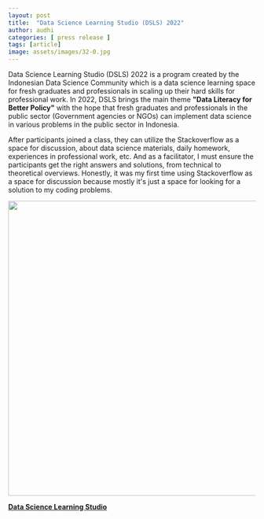 ```yaml
---
layout: post
title:  "Data Science Learning Studio (DSLS) 2022"
author: audhi
categories: [ press release ]
tags: [article]
image: assets/images/32-0.jpg
---
```


Data Science Learning Studio (DSLS) 2022 is a program created by the Indonesian Data Science Community which is a data science learning space for fresh graduates and professionals in scaling up their hard skills for professional work. In 2022, DSLS brings the main theme **"Data Literacy for Better Policy"** with the hope that fresh graduates and professionals in the public sector (Government agencies or NGOs) can implement data science in various problems in the public sector in Indonesia.

After participants joined a class, they can utilize the Stackoverflow as a space for discussion, about data science materials, daily homework, experiences in professional work, etc. And as a facilitator, I must ensure the participants get the right answers and solutions, from technical to theoretical overviews. Honestly, it was my first time using Stackoverflow as a space for discussion because mostly it's just a space for looking for a solution to my coding problems.

<p align="center">
  <img src="{{ site.baseurl }}/assets/images/32-1.png" width="600" />
</p>

[__Data Science Learning Studio__](https://studio.datascience.or.id/tentang)
